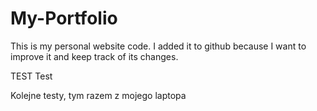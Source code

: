 # My-Portfolio
This is my personal website code. I added it to github because I want to improve it and keep track of its changes.

TEST Test

Kolejne testy, tym razem z mojego laptopa